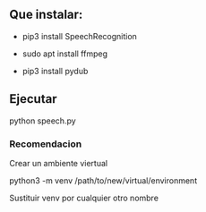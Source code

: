 ## Que instalar:

 - pip3 install SpeechRecognition

 - sudo apt install ffmpeg

 - pip3 install pydub

## Ejecutar

python speech.py


### Recomendacion

Crear un ambiente viertual

python3 -m venv /path/to/new/virtual/environment

Sustituir venv por cualquier otro nombre

